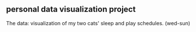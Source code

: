 ## personal data visualization project
The data: visualization of my two cats' sleep and play schedules. (wed-sun)
  
